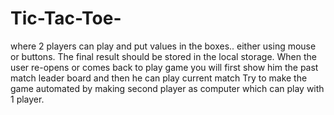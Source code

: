 # Tic-Tac-Toe-
where 2 players can play and put values in the boxes.. either using mouse or buttons. The final result should be stored in the local storage. When the user re-opens or comes back to play game you will first show him the past match leader board and then he can play current match Try to make the game automated by making second player as computer which can play with 1 player.
